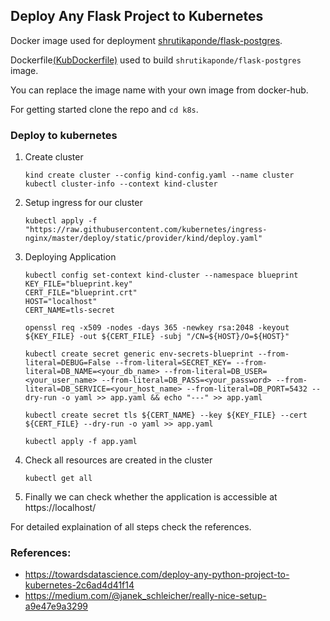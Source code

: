 ## Deploy Any Flask Project to Kubernetes

Docker image used for deployment [shrutikaponde/flask-postgres](https://hub.docker.com/r/shrutikaponde/flask-postgres).

Dockerfile[(KubDockerfile)](https://github.com/shrutikaponde/orchestrating-docker/blob/master/web/KubDockerfile%20) used to build `shrutikaponde/flask-postgres` image.

You can replace the image name with your own image from docker-hub.

For getting started clone the repo and `cd k8s`.

### Deploy to kubernetes
1. Create cluster
    ```
    kind create cluster --config kind-config.yaml --name cluster
    kubectl cluster-info --context kind-cluster
    ```

2. Setup ingress for our cluster
    ```
    kubectl apply -f "https://raw.githubusercontent.com/kubernetes/ingress-nginx/master/deploy/static/provider/kind/deploy.yaml"
    ```

3. Deploying Application
    ```
    kubectl config set-context kind-cluster --namespace blueprint
    KEY_FILE="blueprint.key"
    CERT_FILE="blueprint.crt"
    HOST="localhost"
    CERT_NAME=tls-secret

    openssl req -x509 -nodes -days 365 -newkey rsa:2048 -keyout ${KEY_FILE} -out ${CERT_FILE} -subj "/CN=${HOST}/O=${HOST}"

    kubectl create secret generic env-secrets-blueprint --from-literal=DEBUG=False --from-literal=SECRET_KEY= --from-literal=DB_NAME=<your_db_name> --from-literal=DB_USER=<your_user_name> --from-literal=DB_PASS=<your_password> --from-literal=DB_SERVICE=<your_host_name> --from-literal=DB_PORT=5432 --dry-run -o yaml >> app.yaml && echo "---" >> app.yaml

    kubectl create secret tls ${CERT_NAME} --key ${KEY_FILE} --cert ${CERT_FILE} --dry-run -o yaml >> app.yaml

    kubectl apply -f app.yaml
    ```

4. Check all resources are created in the cluster
    ```
    kubectl get all
    ```

5. Finally we can check whether the application is accessible at https://localhost/

For detailed explaination of all steps check the references.

### References:
* <https://towardsdatascience.com/deploy-any-python-project-to-kubernetes-2c6ad4d41f14>
* <https://medium.com/@janek_schleicher/really-nice-setup-a9e47e9a3299>